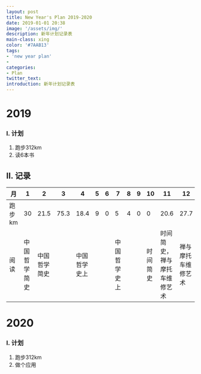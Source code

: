 ```yaml
---
layout: post
title: New Year's Plan 2019-2020
date: 2019-01-01 20:38
image: '/assets/img/'
description: 新年计划记录表
main-class: xing
color: '#7AAB13'
tags:
- 'new year plan'
- 
categories:
- Plan
twitter_text: 
introduction: 新年计划记录表
---
```


# 2019
### I. 计划
1. 跑步312km
2. 读6本书

## II. 记录

|  月   | 1  | 2  | 3  | 4  | 5  | 6  | 7  | 8  | 9  | 10  | 11  | 12  | 总|
|  ----  | ----  | ----  | ----  | ----  | ----  | ----  | ----  | ----  | ----  | ----  | ----  |----  |----  |
| 跑步km  |  30 | 21.5 | 75.3| 18.4| 9| 0| 5| 4| 0| 0 | 20.6| 27.7| 211.5|
| 阅读  | 中国哲学简史 | 中国哲学简史 | |中国哲学史上 | | | 中国哲学史上| | | 时间简史| 时间简史，禅与摩托车维修艺术| 禅与摩托车维修艺术| 4|

# 2020
### I. 计划
1. 跑步312km
2. 做个应用